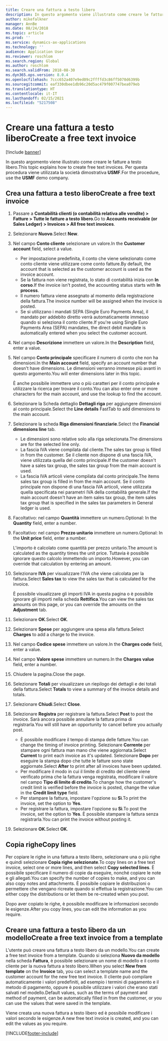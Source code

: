 ```yaml
---
title: Creare una fattura a testo libero
description: In questo argomento viene illustrato come creare le fatture a testo libero.
author: mikefalkner
manager: AnnBe
ms.date: 08/24/2018
ms.topic: article
ms.prod: ''
ms.service: dynamics-ax-applications
ms.technology: ''
audience: Application User
ms.reviewer: roschlom
ms.search.region: Global
ms.author: roschlom
ms.search.validFrom: 2018-08-30
ms.dyn365.ops.version: 8.0.4
ms.openlocfilehash: 7ccc652a407e9ed09c2ffffd3c86ff5070d6399b
ms.sourcegitcommit: eaf330dbee1db96c20d5ac479f007747bea079eb
ms.translationtype: HT
ms.contentlocale: it-IT
ms.lasthandoff: 02/15/2021
ms.locfileid: "5217508"
---
```

# <a name="create-a-free-text-invoice"></a><span data-ttu-id="9d7d9-103">Creare una fattura a testo libero</span><span class="sxs-lookup"><span data-stu-id="9d7d9-103">Create a free text invoice</span></span>

[!include [banner](../includes/banner.md)]

<span data-ttu-id="9d7d9-104">In questo argomento viene illustrato come creare le fatture a testo libero.</span><span class="sxs-lookup"><span data-stu-id="9d7d9-104">This topic explains how to create free text invoices.</span></span> <span data-ttu-id="9d7d9-105">Per questa procedura viene utilizzata la società dimostrativa **USMF**.</span><span class="sxs-lookup"><span data-stu-id="9d7d9-105">For the procedure, use the **USMF** demo company.</span></span>

## <a name="create-a-free-text-invoice"></a><span data-ttu-id="9d7d9-106">Crea una fattura a testo libero</span><span class="sxs-lookup"><span data-stu-id="9d7d9-106">Create a free text invoice</span></span>

1. <span data-ttu-id="9d7d9-107">Passare a **Contabilità clienti (o contabilità relativa alle vendite) \> Fatture \> Tutte le fatture a testo libero**.</span><span class="sxs-lookup"><span data-stu-id="9d7d9-107">Go to **Accounts receivable (or Sales Ledger) \> Invoices \> All free text invoices**.</span></span>
2. <span data-ttu-id="9d7d9-108">Selezionare **Nuovo**.</span><span class="sxs-lookup"><span data-stu-id="9d7d9-108">Select **New**.</span></span>
3. <span data-ttu-id="9d7d9-109">Nel campo **Conto cliente** selezionare un valore.</span><span class="sxs-lookup"><span data-stu-id="9d7d9-109">In the **Customer account** field, select a value.</span></span>

    * <span data-ttu-id="9d7d9-110">Per impostazione predefinita, il conto che viene selezionato come conto cliente viene utilizzare come conto fatture.</span><span class="sxs-lookup"><span data-stu-id="9d7d9-110">By default, the account that is selected as the customer account is used as the invoice account.</span></span>
    * <span data-ttu-id="9d7d9-111">Se la fattura non viene registrata, lo stato di contabilità inizia con **In corso**.</span><span class="sxs-lookup"><span data-stu-id="9d7d9-111">If the invoice isn't posted, the accounting status starts with **In process**.</span></span>
    * <span data-ttu-id="9d7d9-112">Il numero fattura viene assegnato al momento della registrazione della fattura.</span><span class="sxs-lookup"><span data-stu-id="9d7d9-112">The invoice number will be assigned when the invoice is posted.</span></span>
    * <span data-ttu-id="9d7d9-113">Se si utilizzano i mandati SEPA (Single Euro Payments Area), il mandato per addebito diretto verrà automaticamente immesso quando si seleziona il conto cliente.</span><span class="sxs-lookup"><span data-stu-id="9d7d9-113">If you're using Single Euro Payments Area (SEPA) mandates, the direct debit mandate is automatically entered when you select the customer account.</span></span>

4. <span data-ttu-id="9d7d9-114">Nel campo **Descrizione** immettere un valore.</span><span class="sxs-lookup"><span data-stu-id="9d7d9-114">In the **Description** field, enter a value.</span></span>
5. <span data-ttu-id="9d7d9-115">Nel campo **Conto principale** specificare il numero di conto che non ha dimensioni.</span><span class="sxs-lookup"><span data-stu-id="9d7d9-115">In the **Main account** field, specify an account number that doesn't have dimensions.</span></span> <span data-ttu-id="9d7d9-116">Le dimensioni verranno immesse più avanti in questo argomento.</span><span class="sxs-lookup"><span data-stu-id="9d7d9-116">You will enter dimensions later in this topic.</span></span>

    <span data-ttu-id="9d7d9-117">È anche possibile immettere uno o più caratteri per il conto principale e utilizzare la ricerca per trovare il conto.</span><span class="sxs-lookup"><span data-stu-id="9d7d9-117">You can also enter one or more characters for the main account, and use the lookup to find the account.</span></span>

6. <span data-ttu-id="9d7d9-118">Selezionare la Scheda dettaglio **Dettagli riga** per aggiungere dimensioni al conto principale.</span><span class="sxs-lookup"><span data-stu-id="9d7d9-118">Select the **Line details** FastTab to add dimensions to the main account.</span></span>
7. <span data-ttu-id="9d7d9-119">Selezionare la scheda **Riga dimensioni finanziarie**.</span><span class="sxs-lookup"><span data-stu-id="9d7d9-119">Select the **Financial dimensions line** tab.</span></span>

    * <span data-ttu-id="9d7d9-120">Le dimensioni sono relative solo alla riga selezionata.</span><span class="sxs-lookup"><span data-stu-id="9d7d9-120">The dimensions are for the selected line only.</span></span>
    * <span data-ttu-id="9d7d9-121">La fascia IVA viene compilata dal cliente.</span><span class="sxs-lookup"><span data-stu-id="9d7d9-121">The sales tax group is filled in from the customer.</span></span> <span data-ttu-id="9d7d9-122">Se il cliente non dispone di una fascia IVA, viene utilizzata quella del conto principale.</span><span class="sxs-lookup"><span data-stu-id="9d7d9-122">If the customer doesn't have a sales tax group, the sales tax group from the main account is used.</span></span>
    * <span data-ttu-id="9d7d9-123">La fascia IVA articoli viene compilata dal conto principale.</span><span class="sxs-lookup"><span data-stu-id="9d7d9-123">The items sales tax group is filled in from the main account.</span></span> <span data-ttu-id="9d7d9-124">Se il conto principale non dispone di una fascia IVA articoli, viene utilizzata quella specificata nei parametri IVA della contabilità generale.</span><span class="sxs-lookup"><span data-stu-id="9d7d9-124">If the main account doesn't have an item sales tax group, the item sales tax group that is specified in the sales tax parameters in General ledger is used.</span></span>

8. <span data-ttu-id="9d7d9-125">Facoltativo: nel campo **Quantità** immettere un numero.</span><span class="sxs-lookup"><span data-stu-id="9d7d9-125">Optional: In the **Quantity** field, enter a number.</span></span>
9. <span data-ttu-id="9d7d9-126">Facoltativo: nel campo **Prezzo unitario** immettere un numero.</span><span class="sxs-lookup"><span data-stu-id="9d7d9-126">Optional: In the **Unit price** field, enter a number.</span></span>

    <span data-ttu-id="9d7d9-127">L'importo è calcolato come quantità per prezzo unitario.</span><span class="sxs-lookup"><span data-stu-id="9d7d9-127">The amount is calculated as the quantity times the unit price.</span></span> <span data-ttu-id="9d7d9-128">Tuttavia è possibile ignorare questo calcolo immettendo un importo.</span><span class="sxs-lookup"><span data-stu-id="9d7d9-128">However, you can override that calculation by entering an amount.</span></span>

10. <span data-ttu-id="9d7d9-129">Selezionare **IVA** per visualizzare l'IVA che viene calcolata per la fattura.</span><span class="sxs-lookup"><span data-stu-id="9d7d9-129">Select **Sales tax** to view the sales tax that is calculated for the invoice.</span></span>

    <span data-ttu-id="9d7d9-130">È possibile visualizzare gli importi IVA in questa pagina o è possibile ignorare gli importi nella scheda **Rettifica**.</span><span class="sxs-lookup"><span data-stu-id="9d7d9-130">You can view the sales tax amounts on this page, or you can override the amounts on the **Adjustment** tab.</span></span>

11. <span data-ttu-id="9d7d9-131">Selezionare **OK**.</span><span class="sxs-lookup"><span data-stu-id="9d7d9-131">Select **OK**.</span></span>
12. <span data-ttu-id="9d7d9-132">Selezionare **Spese** per aggiungere una spesa alla fattura.</span><span class="sxs-lookup"><span data-stu-id="9d7d9-132">Select **Charges** to add a charge to the invoice.</span></span>
13. <span data-ttu-id="9d7d9-133">Nel campo **Codice spese** immettere un valore.</span><span class="sxs-lookup"><span data-stu-id="9d7d9-133">In the **Charges code** field, enter a value.</span></span>
14. <span data-ttu-id="9d7d9-134">Nel campo **Valore spese** immettere un numero.</span><span class="sxs-lookup"><span data-stu-id="9d7d9-134">In the **Charges value** field, enter a number.</span></span>
15. <span data-ttu-id="9d7d9-135">Chiudere la pagina.</span><span class="sxs-lookup"><span data-stu-id="9d7d9-135">Close the page.</span></span>
16. <span data-ttu-id="9d7d9-136">Selezionare **Totali** per visualizzare un riepilogo dei dettagli e dei totali della fattura.</span><span class="sxs-lookup"><span data-stu-id="9d7d9-136">Select **Totals** to view a summary of the invoice details and totals.</span></span>
17. <span data-ttu-id="9d7d9-137">Selezionare **Chiudi**.</span><span class="sxs-lookup"><span data-stu-id="9d7d9-137">Select **Close**.</span></span>
18. <span data-ttu-id="9d7d9-138">Selezionare **Registra** per registrare la fattura.</span><span class="sxs-lookup"><span data-stu-id="9d7d9-138">Select **Post** to post the invoice.</span></span> <span data-ttu-id="9d7d9-139">Sarà ancora possibile annullare la fattura prima di registrarla.</span><span class="sxs-lookup"><span data-stu-id="9d7d9-139">You will still have an opportunity to cancel before you actually post.</span></span>

    * <span data-ttu-id="9d7d9-140">È possibile modificare il tempo di stampa delle fatture.</span><span class="sxs-lookup"><span data-stu-id="9d7d9-140">You can change the timing of invoice printing.</span></span> <span data-ttu-id="9d7d9-141">Selezionare **Corrente** per stampare ogni fattura man mano che viene aggiornata.</span><span class="sxs-lookup"><span data-stu-id="9d7d9-141">Select **Current** to print each invoice as it's updated.</span></span> <span data-ttu-id="9d7d9-142">Selezionare **Dopo** per eseguire la stampa dopo che tutte le fatture sono state aggiornate.</span><span class="sxs-lookup"><span data-stu-id="9d7d9-142">Select **After** to print after all invoices have been updated.</span></span>
    * <span data-ttu-id="9d7d9-143">Per modificare il modo in cui il limite di credito del cliente viene verificato prima che la fattura venga registrata, modificare il valore nel campo **Tipo di limite di credito**.</span><span class="sxs-lookup"><span data-stu-id="9d7d9-143">To change how the customer's credit limit is verified before the invoice is posted, change the value in the **Credit limit type** field.</span></span>
    * <span data-ttu-id="9d7d9-144">Per stampare la fattura, impostare l'opzione su **Sì**.</span><span class="sxs-lookup"><span data-stu-id="9d7d9-144">To print the invoice, set the option to **Yes**.</span></span>
    * <span data-ttu-id="9d7d9-145">Per registrare la fattura, impostare l'opzione su **Sì**.</span><span class="sxs-lookup"><span data-stu-id="9d7d9-145">To post the invoice, set the option to **Yes**.</span></span> <span data-ttu-id="9d7d9-146">È possibile stampare la fattura senza registrarla.</span><span class="sxs-lookup"><span data-stu-id="9d7d9-146">You can print the invoice without posting it.</span></span>

19. <span data-ttu-id="9d7d9-147">Selezionare **OK**.</span><span class="sxs-lookup"><span data-stu-id="9d7d9-147">Select **OK**.</span></span>

## <a name="copy-lines"></a><span data-ttu-id="9d7d9-148">Copia righe</span><span class="sxs-lookup"><span data-stu-id="9d7d9-148">Copy lines</span></span>
<span data-ttu-id="9d7d9-149">Per copiare le righe in una fattura a testo libero, selezionare una o più righe e quindi selezionare **Copia righe selezionate**.</span><span class="sxs-lookup"><span data-stu-id="9d7d9-149">To copy lines on a free text invoice, select one or more lines, and then select **Copy selected lines**.</span></span> <span data-ttu-id="9d7d9-150">È possibile specificare il numero di copie da eseguire, nonché copiare le note e gli allegati.</span><span class="sxs-lookup"><span data-stu-id="9d7d9-150">You can specify the number of copies to make, and you can also copy notes and attachments.</span></span> <span data-ttu-id="9d7d9-151">È possibile copiare le distribuzioni o permettere che vengano ricreate quando si effettua la registrazione.</span><span class="sxs-lookup"><span data-stu-id="9d7d9-151">You can either copy the distributions or let them be re-created when you post.</span></span>

<span data-ttu-id="9d7d9-152">Dopo aver copiato le righe, è possibile modificare le informazioni secondo le esigenze.</span><span class="sxs-lookup"><span data-stu-id="9d7d9-152">After you copy lines, you can edit the information as you require.</span></span>

## <a name="create-a-free-text-invoice-from-a-template"></a><span data-ttu-id="9d7d9-153">Creare una fattura a testo libero da un modello</span><span class="sxs-lookup"><span data-stu-id="9d7d9-153">Create a free text invoice from a template</span></span>
<span data-ttu-id="9d7d9-154">L'utente può creare una fattura a testo libero da un modello.</span><span class="sxs-lookup"><span data-stu-id="9d7d9-154">You can create a free text invoice from a template.</span></span> <span data-ttu-id="9d7d9-155">Quando si seleziona **Nuovo da modello** nella scheda **Fattura**, è possibile selezionare un nome di modello e il conto cliente per la nuova fattura a testo libero.</span><span class="sxs-lookup"><span data-stu-id="9d7d9-155">When you select **New from template** on the **Invoice** tab, you can select a template name and the customer account for the new free text invoice.</span></span> <span data-ttu-id="9d7d9-156">Il cliente può compilare automaticamente i valori predefiniti, ad esempio i termini di pagamento e il metodo di pagamento, oppure è possibile utilizzare i valori che erano stati salvati nel modello.</span><span class="sxs-lookup"><span data-stu-id="9d7d9-156">Default values, such as the terms of payment and method of payment, can be automatically filled in from the customer, or you can use the values that were saved in the template.</span></span>

<span data-ttu-id="9d7d9-157">Viene creata una nuova fattura a testo libero ed è possibile modificare i valori secondo le esigenze.</span><span class="sxs-lookup"><span data-stu-id="9d7d9-157">A new free text invoice is created, and you can edit the values as you require.</span></span>


[!INCLUDE[footer-include](../../includes/footer-banner.md)]